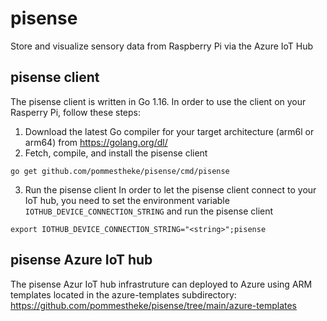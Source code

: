 # pisense
Store and visualize sensory data from Raspberry Pi via the Azure IoT Hub

## pisense client

The pisense client is written in Go 1.16. In order to use the client on your Rasperry Pi, follow these steps:

1. Download the latest Go compiler for your target architecture (arm6l or arm64) from https://golang.org/dl/
2. Fetch, compile, and install the pisense client 
```
go get github.com/pommestheke/pisense/cmd/pisense
```
3. Run the pisense client
In order to let the pisense client connect to your IoT hub, you need to set the environment variable
`IOTHUB_DEVICE_CONNECTION_STRING` and run the pisense client

```
export IOTHUB_DEVICE_CONNECTION_STRING="<string>";pisense
```

## pisense Azure IoT hub

The pisense Azur IoT hub infrastruture can deployed to Azure using ARM templates located in the azure-templates subdirectory:
https://github.com/pommestheke/pisense/tree/main/azure-templates


